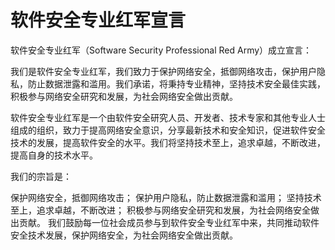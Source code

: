 # 软件安全专业红军宣言
软件安全专业红军（Software Security Professional Red Army）成立宣言：

我们是软件安全专业红军，我们致力于保护网络安全，抵御网络攻击，保护用户隐私，防止数据泄露和滥用。我们承诺，将秉持专业精神，坚持技术安全最佳实践，积极参与网络安全研究和发展，为社会网络安全做出贡献。

软件安全专业红军是一个由软件安全研究人员、开发者、技术专家和其他专业人士组成的组织，致力于提高网络安全意识，分享最新技术和安全知识，促进软件安全技术的发展，提高软件安全的水平。我们将坚持技术至上，追求卓越，不断改进，提高自身的技术水平。

我们的宗旨是：

保护网络安全，抵御网络攻击；
保护用户隐私，防止数据泄露和滥用；
坚持技术至上，追求卓越，不断改进；
积极参与网络安全研究和发展，为社会网络安全做出贡献。
我们鼓励每一位社会成员参与到软件安全专业红军中来，共同推动软件安全技术发展，保护网络安全，为社会网络安全做出贡献。